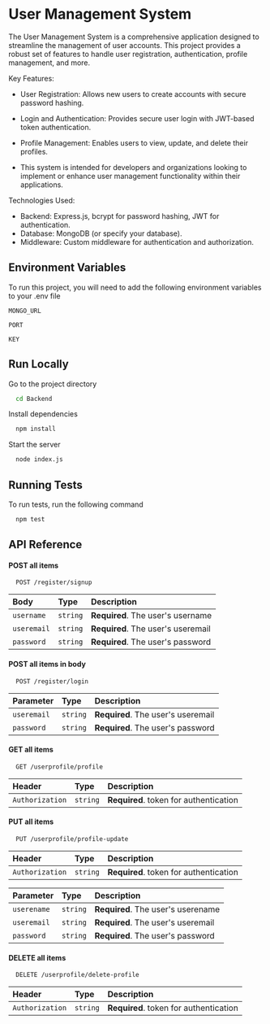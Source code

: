 
# User Management System

The User Management System is a comprehensive application designed to streamline the management of user accounts. This project provides a robust set of features to handle user registration, authentication, profile management, and more.

Key Features:

 - User Registration: Allows new users to create accounts with secure password hashing.
 - Login and Authentication: Provides secure user login with JWT-based token authentication.
- Profile Management: Enables users to view, update, and delete their profiles.

- This system is intended for developers and organizations looking to implement or enhance user management functionality within their applications.

Technologies Used:

- Backend: Express.js, bcrypt for password hashing, JWT for authentication.
- Database: MongoDB (or specify your database).
- Middleware: Custom middleware for authentication and authorization.



## Environment Variables

To run this project, you will need to add the following environment variables to your .env file

`MONGO_URL`

`PORT`

`KEY`



## Run Locally


Go to the project directory

```bash
  cd Backend
```

Install dependencies

```bash
  npm install
```

Start the server

```bash
  node index.js
```


## Running Tests

To run tests, run the following command

```bash
  npm test
```


## API Reference

#### POST all items 

```http
  POST /register/signup
```

| Body | Type     | Description                |
| :-------- | :------- | :------------------------- |
| `username` | `string` | **Required**. The user's username |
| `useremail` | `string` | **Required**. The user's useremail |
| `password` | `string` | **Required**. The user's password |


#### POST all items in body

```http
  POST /register/login
```

| Parameter | Type     | Description                       |
| :-------- | :------- | :-------------------------------- |
| `useremail`      | `string` | **Required**. The user's useremail |
| `password`      | `string` | **Required**. The user's password |

#### GET all items 

```http
  GET /userprofile/profile
```

| Header | Type     | Description                       |
| :-------- | :------- | :-------------------------------- |
| `Authorization`      | `string` | **Required**. token for authentication |

#### PUT all items 
```http
  PUT /userprofile/profile-update
```

| Header | Type     | Description                       |
| :-------- | :------- | :-------------------------------- |
| `Authorization`      | `string` | **Required**. token for authentication |

| Parameter | Type     | Description                       |
| :-------- | :------- | :-------------------------------- |
| `userename`      | `string` | **Required**. The user's userename 
| `useremail`      | `string` | **Required**. The user's useremail |
| `password`      | `string` | **Required**. The user's password |

#### DELETE all items 

```http
  DELETE /userprofile/delete-profile
```

| Header | Type     | Description                       |
| :-------- | :------- | :-------------------------------- |
| `Authorization`      | `string` | **Required**. token for authentication |



